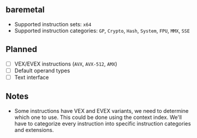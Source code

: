 ## baremetal
- Supported instruction sets: `x64`
- Supported instruction categories: `GP`, `Crypto`, `Hash`, `System`, `FPU`, `MMX`, `SSE`
## Planned
- [ ] VEX/EVEX instructions (`AVX`, `AVX-512`, `AMX`)
- [ ] Default operand types
- [ ] Text interface
## Notes
- Some instructions have VEX and EVEX variants, we need to determine which one to use. This could be done using the context index. We'll have to categorize every instruction into specific instruction categories and extensions.
